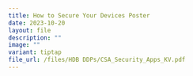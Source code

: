 ```yaml
---
title: How to Secure Your Devices Poster
date: 2023-10-20
layout: file
description: ""
image: ""
variant: tiptap
file_url: /files/HDB DDPs/CSA_Security_Apps_KV.pdf
---
```

